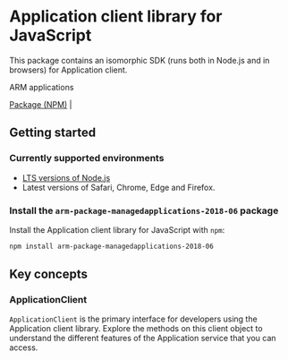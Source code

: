 # Application client library for JavaScript

This package contains an isomorphic SDK (runs both in Node.js and in browsers) for Application client.

ARM applications

[Package (NPM)](https://www.npmjs.com/package/arm-package-managedapplications-2018-06) |

## Getting started

### Currently supported environments

- [LTS versions of Node.js](https://nodejs.org/about/releases/)
- Latest versions of Safari, Chrome, Edge and Firefox.


### Install the `arm-package-managedapplications-2018-06` package

Install the Application client library for JavaScript with `npm`:

```bash
npm install arm-package-managedapplications-2018-06
```


## Key concepts

### ApplicationClient

`ApplicationClient` is the primary interface for developers using the Application client library. Explore the methods on this client object to understand the different features of the Application service that you can access.

